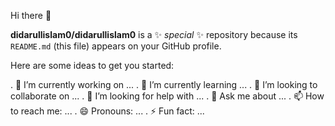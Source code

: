  Hi there 👋


**didarullislam0/didarullislam0** is a ✨ _special_ ✨ repository because its `README.md` (this file) appears on your GitHub profile.

Here are some ideas to get you started:

. 🔭 I’m currently working on ...
. 🌱 I’m currently learning ...
. 👯 I’m looking to collaborate on ...
. 🤔 I’m looking for help with ...
. 💬 Ask me about ...
. 📫 How to reach me: ...
. 😄 Pronouns: ...
. ⚡ Fun fact: ...

